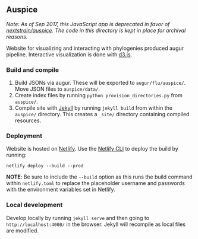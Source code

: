 ## Auspice

_Note: As of Sep 2017, this JavaScript app is deprecated in favor of [nextstrain/auspice](https://github.com/nextstrain/auspice). The code in this directory is kept in place for archival reasons._

Website for visualizing and interacting with phylogenies produced augur pipeline. Interactive visualization is done with [d3.js](http://d3js.org/).

### Build and compile

1. Build JSONs via augur. These will be exported to `augur/flu/auspice/`. Move JSON files to `auspice/data/`.
2. Create index files by running `python provision_directories.py` from `auspice/`.
3. Compile site with [Jekyll](http://jekyllrb.com/) by running `jekyll build` from within the `auspice/` directory. This creates a `_site/` directory containing compiled resources.

### Deployment

Website is hosted on [Netlify](https://www.netlify.com/).
Use the [Netlify CLI](https://docs.netlify.com/cli/get-started/) to deploy the build by running:
```
netlify deploy --build --prod
```
__NOTE__: Be sure to include the `--build` option as this runs the build command within `netlify.toml` to replace the placeholder username and passwords with the environment variables set in Netlify.

### Local development

Develop locally by running `jekyll serve` and then going to `http://localhost:4000/` in the browser. Jekyll will recompile as local files are modified.
